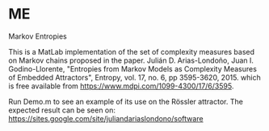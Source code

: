 # ME
Markov Entropies

This is a MatLab implementation of the set of complexity measures based on Markov chains proposed in the paper. 
Julián D. Arias-Londoño, Juan I. Godino-Llorente, "Entropies from Markov Models as Complexity Measures of Embedded Attractors",
Entropy, vol. 17, no. 6, pp 3595-3620, 2015. which is free available from https://www.mdpi.com/1099-4300/17/6/3595.

Run Demo.m to see an example of its use on the Rössler attractor.  The expected result can be seen on: 
https://sites.google.com/site/juliandariaslondono/software
